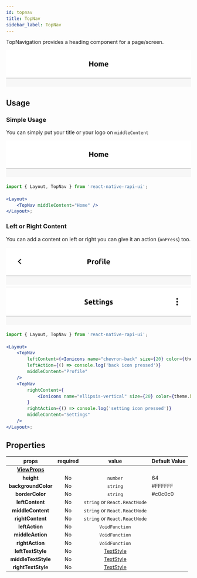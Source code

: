 ```yaml
---
id: topnav
title: TopNav
sidebar_label: TopNav
---
```


TopNavigation provides a heading component for a page/screen.

![topNavMid](./assets/topNavMid.png)

## Usage

### Simple Usage

You can simply put your title or your logo on `middleContent`

![topNavMid](./assets/topNavMid.png)

```jsx
import { Layout, TopNav } from 'react-native-rapi-ui';

<Layout>
	<TopNav middleContent="Home" />
</Layout>;
```

### Left or Right Content

You can add a content on left or right you can give it an action (`onPress`) too.

![topNavLeft](./assets/topNavLeft.png)![topNavRight](./assets/topNavRight.png)

```jsx
import { Layout, TopNav } from 'react-native-rapi-ui';

<Layout>
	<TopNav
		leftContent={<Ionicons name="chevron-back" size={20} color={theme.black} />}
		leftAction={() => console.log('back icon pressed')}
		middleContent="Profile"
	/>
	<TopNav
		rightContent={
			<Ionicons name="ellipsis-vertical" size={20} color={theme.black} />
		}
		rightAction={() => console.log('setting icon pressed')}
		middleContent="Settings"
	/>
</Layout>;
```

## Properties

|                          props                           | required |                           value                            | Default Value |
| :------------------------------------------------------: | :------: | :--------------------------------------------------------: | ------------- |
| **[ViewProps](https://reactnative.dev/docs/view#props)** |          |                                                            |               |
|                        **height**                        |    No    |                          `number`                          | 64            |
|                   **backgroundColor**                    |    No    |                          `string`                          | #FFFFFF       |
|                     **borderColor**                      |    No    |                          `string`                          | #c0c0c0       |
|                     **leftContent**                      |    No    |               `string` or `React.ReactNode`                |               |
|                    **middleContent**                     |    No    |               `string` or `React.ReactNode`                |               |
|                     **rightContent**                     |    No    |               `string` or `React.ReactNode`                |               |
|                      **leftAction**                      |    No    |                       `VoidFunction`                       |               |
|                     **middleAction**                     |    No    |                       `VoidFunction`                       |               |
|                     **rightAction**                      |    No    |                       `VoidFunction`                       |               |
|                    **leftTextStyle**                     |    No    | [TextStyle](https://reactnative.dev/docs/text-style-props) |               |
|                   **middleTextStyle**                    |    No    | [TextStyle](https://reactnative.dev/docs/text-style-props) |               |
|                    **rightTextStyle**                    |    No    | [TextStyle](https://reactnative.dev/docs/text-style-props) |               |
